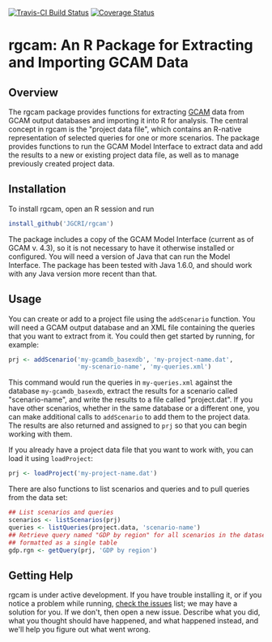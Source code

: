 [![Travis-CI Build Status](https://travis-ci.org/JGCRI/rgcam.svg?branch=master)](https://travis-ci.org/JGCRI/rgcam)
[![Coverage Status](https://img.shields.io/codecov/c/github/JGCRI/rgcam/master.svg)](https://codecov.io/github/JGCRI/rgcam?branch=master)

# rgcam: An R Package for Extracting and Importing GCAM Data

## Overview

The rgcam package provides functions for extracting
[GCAM](https://github.com/JGCRI/gcam-core) data from GCAM output
databases and importing it into R for analysis.  The central concept
in rgcam is the "project data file", which contains an R-native
representation of selected queries for one or more scenarios.  The
package provides functions to run the GCAM Model Interface to extract
data and add the results to a new or existing project data file, as
well as to manage previously created project data.

## Installation

To install rgcam, open an R session and run
```R
install_github('JGCRI/rgcam')
```
The package includes a copy of the GCAM Model
Interface (current as of GCAM v. 4.3), so it is not necessary to have
it otherwise installed or configured.  You will need a version of Java
that can run the Model Interface.  The package has been tested with
Java 1.6.0, and should work with any Java version more recent than that.

## Usage

You can create or add to a project file using the `addScenario`
function.  You will need a GCAM output database and an XML file
containing the queries that you want to extract from it.  You could
then get started by running, for example:
```R
prj <- addScenario('my-gcamdb_basexdb', 'my-project-name.dat',
                   'my-scenario-name', 'my-queries.xml')
```  
This command would run the queries in `my-queries.xml` against the
database `my-gcamdb_basexdb`, extract the results for a scenario called
"scenario-name", and write the results to a file called "project.dat".
If you have other scenarios, whether in the same database or a
different one, you can make additional calls to `addScenario` to add
them to the project data.  The results are also returned and assigned
to `prj` so that you can begin working with them.  

If you already have a project data file that you want to work with,
you can load it using `loadProject`:
```R
prj <- loadProject('my-project-name.dat')
```

There are also functions to list scenarios and queries and to pull
queries from the data set:
```R
## List scenarios and queries
scenarios <- listScenarios(prj)
queries <- listQueries(project.data, 'scenario-name')
## Retrieve query named "GDP by region" for all scenarios in the dataset,
## formatted as a single table
gdp.rgn <- getQuery(prj, 'GDP by region')
```

## Getting Help

rgcam is under active development.  If you have trouble installing it,
or if you notice a problem while running,
[check the issues](https://github.com/JGCRI/rgcam/issues?utf8=%E2%9C%93&q=is%3Aissue)
list; we may have a solution for you.  If we don't, then open a new
issue.  Describe what you did, what you thought should have happened,
and what happened instead, and we'll help you figure out what went
wrong.
